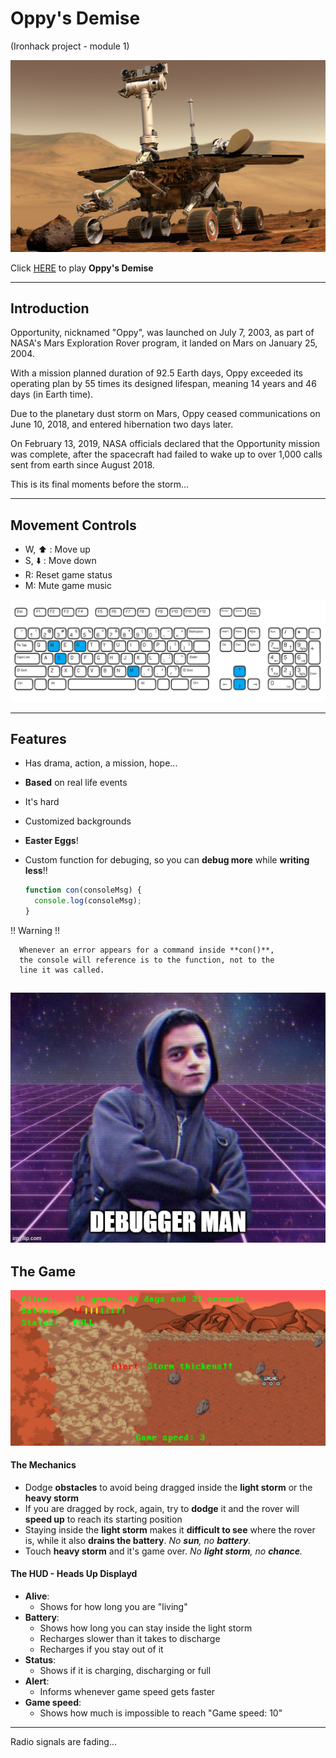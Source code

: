 # Oppy's Demise

(Ironhack project - module 1)

![Start Screen](./images/readme.jpg)

Click [HERE](https://https://farneze.github.io/Project-IronHack-Game/) to play **Oppy's Demise**

---

## Introduction

Opportunity, nicknamed "Oppy", was launched on July 7, 2003, as part of NASA's Mars Exploration Rover program, it landed on Mars on January 25, 2004.

With a mission planned duration of 92.5 Earth days, Oppy exceeded its operating plan by 55 times its designed lifespan, meaning 14 years and 46 days (in Earth time).

Due to the planetary dust storm on Mars, Oppy ceased communications on June 10, 2018, and entered hibernation two days later.

On February 13, 2019, NASA officials declared that the Opportunity mission was complete, after the spacecraft had failed to wake up to over 1,000 calls sent from earth since August 2018.

This is its final moments before the storm...

---

## Movement Controls

- W, :arrow_up: : Move up
- S, :arrow_down: : Move down
- R: Reset game status
- M: Mute game music

![KEYBOARD IMAGE](./images/keyboard.png)

---

## Features

- Has drama, action, a mission, hope...
- **Based** on real life events
- It's hard
- Customized backgrounds
- **Easter Eggs**!
- Custom function for debuging, so you can **debug more** while **writing less**!!

  ```js
  function con(consoleMsg) {
    console.log(consoleMsg);
  }
  ```

!! Warning !!

```
  Whenever an error appears for a command inside **con()**,
  the console will reference is to the function, not to the
  line it was called.
```

## ![Debuggerman](./images/debugger_man.png)

## The Game

![HUD](./images/game_screen.png)

#### The Mechanics

- Dodge **obstacles** to avoid being dragged inside the **light storm** or the **heavy storm**
- If you are dragged by rock, again, try to **dodge** it and the rover will **speed up** to reach its starting position
- Staying inside the **light storm** makes it **difficult to see** where the rover is, while it also **drains the battery**. _No **sun**, no **battery**._
- Touch **heavy storm** and it's game over. _No **light storm**, no **chance**._

#### The HUD - Heads Up Displayd

- **Alive**:
  - Shows for how long you are "living"
- **Battery**:
  - Shows how long you can stay inside the light storm
  - Recharges slower than it takes to discharge
  - Recharges if you stay out of it
- **Status**:
  - Shows if it is charging, discharging or full
- **Alert**:
  - Informs whenever game speed gets faster
- **Game speed**:
  - Shows how much is impossible to reach "Game speed: 10"

---

Radio signals are fading...
